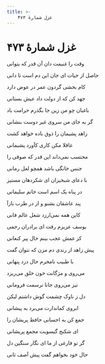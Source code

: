 ```yaml
---
title: >-
    غزل شمارهٔ ۴۷۳
---
```

# غزل شمارهٔ ۴۷۳

<div class="b" id="bn1"><div class="m1"><p>وقت را غنیمت دان آن قدر که بتوانی</p></div>
<div class="m2"><p>حاصل از حیات ای جان این دم است تا دانی</p></div></div>
<div class="b" id="bn2"><div class="m1"><p>کام بخشی گردون عمر در عوض دارد</p></div>
<div class="m2"><p>جهد کن که از دولت داد عیش بستانی</p></div></div>
<div class="b" id="bn3"><div class="m1"><p>باغبان چو من زین جا بگذرم حرامت باد</p></div>
<div class="m2"><p>گر به جای من سروی غیر دوست بنشانی</p></div></div>
<div class="b" id="bn4"><div class="m1"><p>زاهد پشیمان را ذوق باده خواهد کشت</p></div>
<div class="m2"><p>عاقلا مکن کاری کآورد پشیمانی</p></div></div>
<div class="b" id="bn5"><div class="m1"><p>محتسب نمی‌داند این قدر که صوفی را</p></div>
<div class="m2"><p>جنس خانگی باشد همچو لعل رمانی</p></div></div>
<div class="b" id="bn6"><div class="m1"><p>با دعای شبخیزان ای شکردهان مستیز</p></div>
<div class="m2"><p>در پناه یک اسم است خاتم سلیمانی</p></div></div>
<div class="b" id="bn7"><div class="m1"><p>پند عاشقان بشنو و از در طرب بازآ</p></div>
<div class="m2"><p>کاین همه نمی‌ارزد شغل عالم فانی</p></div></div>
<div class="b" id="bn8"><div class="m1"><p>یوسف عزیزم رفت ای برادران رحمی</p></div>
<div class="m2"><p>کز غمش عجب بینم حال پیر کنعانی</p></div></div>
<div class="b" id="bn9"><div class="m1"><p>پیش زاهد از رندی دم مزن که نتوان گفت</p></div>
<div class="m2"><p>با طبیب نامحرم حال درد پنهانی</p></div></div>
<div class="b" id="bn10"><div class="m1"><p>می‌روی و مژگانت خون خلق می‌ریزد</p></div>
<div class="m2"><p>تیز می‌روی جانا ترسمت فرومانی</p></div></div>
<div class="b" id="bn11"><div class="m1"><p>دل ز ناوک چشمت گوش داشتم لیکن</p></div>
<div class="m2"><p>ابروی کماندارت می‌برد به پیشانی</p></div></div>
<div class="b" id="bn12"><div class="m1"><p>جمع کن به احسانی حافظ پریشان را</p></div>
<div class="m2"><p>ای شکنج گیسویت مجمع پریشانی</p></div></div>
<div class="b" id="bn13"><div class="m1"><p>گر تو فارغی از ما ای نگار سنگین دل</p></div>
<div class="m2"><p>حال خود بخواهم گفت پیش آصف ثانی</p></div></div>